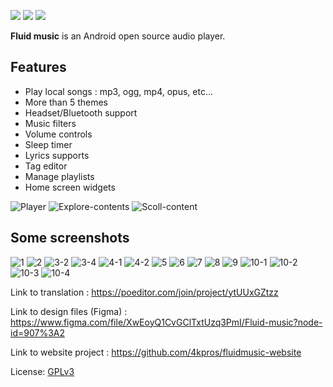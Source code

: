 <p align="">
  <a href="https://github.com/4kpros/FluidMusic" style="text-decoration:none" area-label="Android">
    <img src="https://img.shields.io/badge/Platform-Android-green.svg">
  </a>
  <a href="https://github.com/4kpros/FluidMusic/actions/workflows/android.yml" style="text-decoration:none" area-label="Build Status">
    <img src="https://github.com/RetroMusicPlayer/RetroMusicPlayer/actions/workflows/android.yml/badge.svg">
  </a>
  <a href="https://github.com/4kpros/FluidMusic/blob/dev/LICENCE.md" style="text-decoration:none" area-label="License: GPL v3">
    <img src="https://img.shields.io/badge/License-GPL%20v3-blue.svg">
  </a>
</p>

**Fluid music** is an Android open source audio player.

## Features
-  Play local songs : mp3, ogg, mp4, opus, etc...
-  More than 5 themes
-  Headset/Bluetooth support
-  Music filters
-  Volume controls
-  Sleep timer
-  Lyrics supports
-  Tag editor
-  Manage playlists
-  Home screen widgets

![Player](https://user-images.githubusercontent.com/52242361/208272517-44ce9537-b386-492a-bd10-3f4f18f2ef4e.gif)
![Explore-contents](https://user-images.githubusercontent.com/52242361/208272582-9f24eb36-864a-4ccb-8ead-2dc115e0f1fb.gif)
![Scoll-content](https://user-images.githubusercontent.com/52242361/208272606-baf0bf77-316d-4181-a4ad-9e45d5639165.gif)

## Some screenshots

![1](https://user-images.githubusercontent.com/52242361/208269209-68a77706-b78f-4cdf-b491-20f5c248d264.jpg)
![2](https://user-images.githubusercontent.com/52242361/208269498-060a11ea-e076-497d-91e2-3a544eb5e45e.jpg)
![3-2](https://user-images.githubusercontent.com/52242361/208269224-10644271-b1d3-4a9e-98b2-9ceb9d9c9b5e.jpg)
![3-4](https://user-images.githubusercontent.com/52242361/208269226-59b61751-a909-4c84-b6bd-0d14dbf995cd.jpg)
![4-1](https://user-images.githubusercontent.com/52242361/208269227-9d9a0976-cb1b-46af-b050-f16e025c5c1a.jpg)
![4-2](https://user-images.githubusercontent.com/52242361/208269230-146ff10c-04d1-41a1-9dba-4b83fc4ca661.jpg)
![5](https://user-images.githubusercontent.com/52242361/208269234-7abead5d-62cb-4e71-a9d7-16251f5e3a9f.jpg)
![6](https://user-images.githubusercontent.com/52242361/208269241-854d1b94-0ad7-43d9-a06e-931c70e6e234.jpg)
![7](https://user-images.githubusercontent.com/52242361/208269250-841bad2d-1a39-4cbf-943d-16fba4405d35.jpg)
![8](https://user-images.githubusercontent.com/52242361/208269253-91beb2be-0838-4a4c-8bdc-94017e117b93.jpg)
![9](https://user-images.githubusercontent.com/52242361/208269256-6be0654c-dd7d-4ff2-8a29-5d190f393da0.jpg)
![10-1](https://user-images.githubusercontent.com/52242361/208269476-eaf77dda-f54d-490d-9331-7fa9be1efd2c.jpg)
![10-2](https://user-images.githubusercontent.com/52242361/208269480-31ee73ed-5538-4bcc-a028-d792b4136d3c.jpg)
![10-3](https://user-images.githubusercontent.com/52242361/208269484-dd608242-36c5-4420-86e2-33a0718ce30e.jpg)
![10-4](https://user-images.githubusercontent.com/52242361/208269487-7c06a62d-af1e-483b-b403-9d3b99a05932.jpg)

Link to translation : https://poeditor.com/join/project/ytUUxGZtzz

Link to design files (Figma) : https://www.figma.com/file/XwEoyQ1CvGClTxtUzq3PmI/Fluid-music?node-id=907%3A2

Link to website project : https://github.com/4kpros/fluidmusic-website

License: [GPLv3](https://github.com/4kpros/FluidMusic/blob/dev/LICENCE.md)
